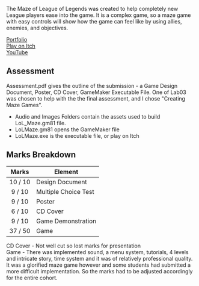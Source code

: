 The Maze of League of Legends was created to help completely new League players ease into the game. It is a complex game, so a maze game with easy controls will show how the game can feel like by using allies, enemies, and objectives.

[Portfolio](https://yuchingho.com/)\
[Play on Itch](https://yuchingho.itch.io/league-maze)\
[YouTube](https://youtu.be/qZtnu4YWFSM)

## Assessment

Assessment.pdf gives the outline of the submission - a Game Design Document, Poster, CD Cover, GameMaker Executable File. One of Lab03 was chosen to help with the the final assessment, and I chose "Creating Maze Games".
- Audio and Images Folders contain the assets used to build LoL_Maze.gm81 file.
- LoLMaze.gm81 opens the GameMaker file
- LoLMaze.exe is the executable file, or play on Itch

## Marks Breakdown

| Marks | Element |
| :---: | --- |
| 10 / 10 | Design Document|
| 9 / 10 | Multiple Choice Test |
| 9 / 10 | Poster |
| 6 / 10 | CD Cover |
| 9 / 10 | Game Demonstration |
| 37 / 50 | Game | 

CD Cover - Not well cut so lost marks for presentation\
Game - There was implemented sound, a menu system, tutorials, 4 levels and intricate story, time system and it was of relatively professional quality. It was a glorified maze game however and some students had submitted a more difficult implementation. So the marks had to be adjusted accordingly for the entire cohort.